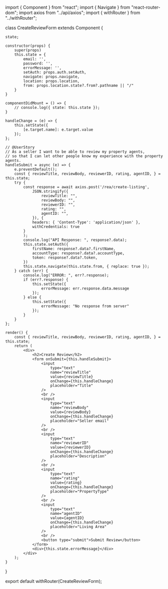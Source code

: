 import { Component } from "react";
import { Navigate } from "react-router-dom";
import axios from "../api/axios";
import { withRouter } from "../withRouter";

class CreateReviewForm extends Component {

    state;

    constructor(props) {
        super(props)
        this.state = {
            email: '',
            password: '',
            errorMessage: '',
            setAuth: props.auth.setAuth,
            navigate: props.navigate,
            location: props.location,
            from: props.location.state?.from?.pathname || "/"
        }
    }

    componentDidMount = () => {
        // console.log({ state: this.state });
    }

    handleChange = (e) => {
        this.setState({
            [e.target.name]: e.target.value
        });
    };

    // @UserStory
    // As a seller I want to be able to review my property agents,
    // so that I can let other people know my experience with the property agents. 
    handleSubmit = async (e) => {
        e.preventDefault();
        const { reviewTitle, reviewBody, reviewerID, rating, agentID, } = this.state;
        try {
            const response = await axios.post('/rea/create-listing',
                JSON.stringify({
                    reviewTitle: "",
                    reviewBody: "",
                    reviewerID: "",
                    rating: "",
                    agentID: "",
                }), {
                headers: { 'Content-Type': 'application/json' },
                withCredentials: true
            }
            );
            console.log("API Response: ", response?.data);
            this.state.setAuth({
                firstName: response?.data?.firstName,
                accountType: response?.data?.accountType,
                token: response?.data?.token,
            })
            this.state.navigate(this.state.from, { replace: true });
        } catch (err) {
            console.log("ERROR: ", err?.response);
            if (err?.response) {
                this.setState({
                    errorMessage: err.response.data.message
                });
            } else {
                this.setState({
                    errorMessage: "No response from server"
                });
            }
        }
    };

    render() {
        const { reviewTitle, reviewBody, reviewerID, rating, agentID, } = this.state;
        return (
            <div>
                <h2>Create Review</h2>
                <form onSubmit={this.handleSubmit}>
                    <input
                        type="text"
                        name="reviewTitle"
                        value={reviewTitle}
                        onChange={this.handleChange}
                        placeholder="Title"
                    />
                    <br />
                    <input
                        type="text"
                        name="reviewBody"
                        value={reviewBody}
                        onChange={this.handleChange}
                        placeholder="Seller email"
                    />
                    <br />
                    <input
                        type="text"
                        name="reviewerID"
                        value={reviewerID}
                        onChange={this.handleChange}
                        placeholder="Description"
                    />
                    <br />
                    <input
                        type="text"
                        name="rating"
                        value={rating}
                        onChange={this.handleChange}
                        placeholder="PropertyType"
                    />
                    <br />
                    <input
                        type="text"
                        name="agentID"
                        value={agentID}
                        onChange={this.handleChange}
                        placeholder="Living Area"
                    />
                    <br />
                    <button type="submit">Submit Review</button>
                </form>
                <div>{this.state.errorMessage}</div>
            </div>
        );
    }
}

export default withRouter(CreateReviewForm);
